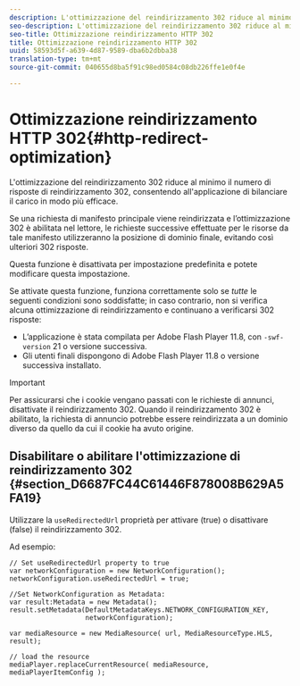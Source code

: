 ```yaml
---
description: L'ottimizzazione del reindirizzamento 302 riduce al minimo il numero di risposte di reindirizzamento 302, consentendo all'applicazione di bilanciare il carico in modo più efficace.
seo-description: L'ottimizzazione del reindirizzamento 302 riduce al minimo il numero di risposte di reindirizzamento 302, consentendo all'applicazione di bilanciare il carico in modo più efficace.
seo-title: Ottimizzazione reindirizzamento HTTP 302
title: Ottimizzazione reindirizzamento HTTP 302
uuid: 58593d5f-a639-4d87-9589-dba6b2dbba38
translation-type: tm+mt
source-git-commit: 040655d8ba5f91c98ed0584c08db226ffe1e0f4e

---
```



# Ottimizzazione reindirizzamento HTTP 302{#http-redirect-optimization}

L&#39;ottimizzazione del reindirizzamento 302 riduce al minimo il numero di risposte di reindirizzamento 302, consentendo all&#39;applicazione di bilanciare il carico in modo più efficace.

Se una richiesta di manifesto principale viene reindirizzata e l’ottimizzazione 302 è abilitata nel lettore, le richieste successive effettuate per le risorse da tale manifesto utilizzeranno la posizione di dominio finale, evitando così ulteriori 302 risposte.

Questa funzione è disattivata per impostazione predefinita e potete modificare questa impostazione.

Se attivate questa funzione, funziona correttamente solo se *tutte* le seguenti condizioni sono soddisfatte; in caso contrario, non si verifica alcuna ottimizzazione di reindirizzamento e continuano a verificarsi 302 risposte:

* L’applicazione è stata compilata per Adobe Flash Player 11.8, con `-swf-version` 21 o versione successiva.
* Gli utenti finali dispongono di Adobe Flash Player 11.8 o versione successiva installato.

>[!IMPORTANT]
>
>Per assicurarsi che i cookie vengano passati con le richieste di annunci, disattivate il reindirizzamento 302. Quando il reindirizzamento 302 è abilitato, la richiesta di annuncio potrebbe essere reindirizzata a un dominio diverso da quello da cui il cookie ha avuto origine.

## Disabilitare o abilitare l&#39;ottimizzazione di reindirizzamento 302 {#section_D6687FC44C61446F878008B629A5FA19}

Utilizzare la `useRedirectedUrl` proprietà per attivare (true) o disattivare (false) il reindirizzamento 302.

<!--<a id="example_B886777252B745AAB48B1FCC42C97A25"></a>-->

Ad esempio:

```
// Set useRedirectedUrl property to true 
var networkConfiguration = new NetworkConfiguration(); 
networkConfiguration.useRedirectedUrl = true; 
  
//Set NetworkConfiguration as Metadata: 
var result:Metadata = new Metadata(); 
result.setMetadata(DefaultMetadataKeys.NETWORK_CONFIGURATION_KEY,  
                   networkConfiguration); 
  
var mediaResource = new MediaResource( url, MediaResourceType.HLS, result); 
  
// load the resource 
mediaPlayer.replaceCurrentResource( mediaResource, mediaPlayerItemConfig );
```

